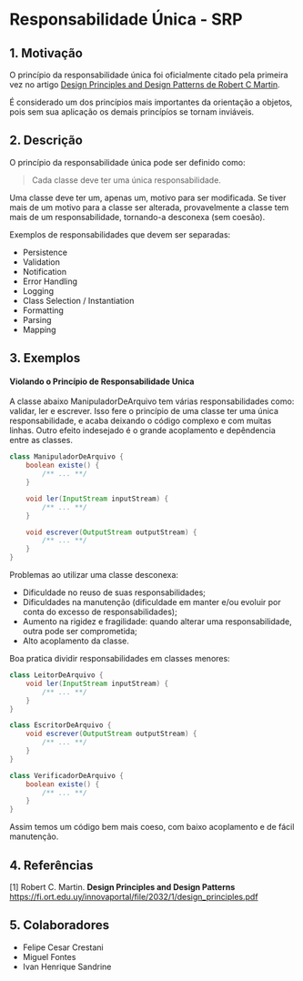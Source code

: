 # Responsabilidade Única - SRP

## 1. Motivação

O princípio da responsabilidade única foi oficialmente citado pela primeira vez no artigo [Design Principles and Design Patterns de Robert C Martin](https://fi.ort.edu.uy/innovaportal/file/2032/1/design_principles.pdf).

 É considerado um dos princípios mais importantes da orientação a objetos, pois sem sua aplicação os demais princípíos se tornam inviáveis.

## 2. Descrição

O princípio da responsabilidade única pode ser definido como:

> Cada classe deve ter uma única responsabilidade.

Uma classe deve ter um, apenas um, motivo para ser modificada. Se tiver mais de um motivo para a classe ser alterada, provavelmente a classe tem mais de um responsabilidade, tornando-a desconexa (sem coesão).

Exemplos de responsabilidades que devem ser separadas:
- Persistence
- Validation
- Notification
- Error Handling
- Logging
- Class Selection / Instantiation
- Formatting
- Parsing
- Mapping

## 3. Exemplos

#### Violando o Princípio de Responsabilidade Unica

A classe abaixo ManipuladorDeArquivo tem várias responsabilidades como: validar, ler e escrever. Isso fere o princípio de uma classe ter uma única responsabilidade, e acaba deixando o código complexo e com muitas linhas. Outro efeito indesejado é o grande acoplamento e depêndencia entre as classes.

```java
class ManipuladorDeArquivo {
	boolean existe() {
		/** ... **/
	}

	void ler(InputStream inputStream) {
		/** ... **/
	}

	void escrever(OutputStream outputStream) {
		/** ... **/
	}
}
```

Problemas ao utilizar uma classe desconexa:

- Dificuldade no reuso de suas responsabilidades;
- Dificuldades na manutenção (dificuldade em manter e/ou evoluir por conta do excesso de responsabilidades);
- Aumento na rigidez e fragilidade: quando alterar uma responsabilidade, outra pode ser comprometida;
- Alto acoplamento da classe.

Boa pratica dividir responsabilidades em classes menores:

```java
class LeitorDeArquivo {
	void ler(InputStream inputStream) {
		/** ... **/
	}
}

class EscritorDeArquivo {
	void escrever(OutputStream outputStream) {
		/** ... **/
	}
}

class VerificadorDeArquivo {
	boolean existe() {
		/** ... **/
	}
}
``` 

Assim temos um código bem mais coeso, com baixo acoplamento e de fácil manutenção.

## 4. Referências

[1] Robert C. Martin. <b>Design Principles and Design Patterns</b> \
https://fi.ort.edu.uy/innovaportal/file/2032/1/design_principles.pdf


## 5. Colaboradores

- Felipe Cesar Crestani
- Miguel Fontes
- Ivan Henrique Sandrine

